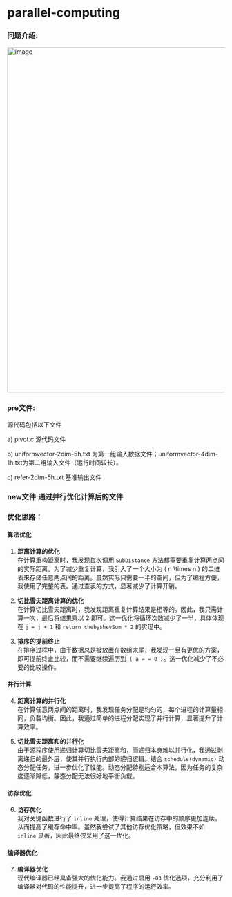 # parallel-computing
### 问题介绍:
<img width="800" alt="image" src="https://github.com/user-attachments/assets/580112f0-3405-4825-90fa-d0bdf960368d" />

### pre文件:
源代码包括以下文件

a)	pivot.c 源代码文件

b)	uniformvector-2dim-5h.txt 为第一组输入数据文件；uniformvector-4dim-1h.txt为第二组输入文件（运行时间较长）。 

c)	refer-2dim-5h.txt 基准输出文件 

### new文件:通过并行优化计算后的文件

### 优化思路：

#### 算法优化

1. **距离计算的优化**  
   在计算重构距离时，我发现每次调用 `SubDistance` 方法都需要重复计算两点间的实际距离。为了减少重复计算，我引入了一个大小为 \( n \times n \) 的二维表来存储任意两点间的距离。虽然实际只需要一半的空间，但为了编程方便，我使用了完整的表。通过查表的方式，显著减少了计算开销。

2. **切比雪夫距离计算的优化**  
   在计算切比雪夫距离时，我发现距离重复计算结果是相等的。因此，我只需计算一次，最后将结果乘以 2 即可。这一优化将循环次数减少了一半，具体体现在 `j = j + 1` 和 `return chebyshevSum * 2` 的实现中。

3. **排序的提前终止**  
   在排序过程中，由于数据总是被放置在数组末尾，我发现一旦有更优的方案，即可提前终止比较，而不需要继续遍历到` ( a = = 0 )`。这一优化减少了不必要的比较操作。

#### 并行计算

4. **距离计算的并行化**  
   在计算任意两点间的距离时，我发现任务分配是均匀的，每个进程的计算量相同，负载均衡。因此，我通过简单的进程分配实现了并行计算，显著提升了计算效率。

5. **切比雪夫距离和的并行化**  
   由于源程序使用递归计算切比雪夫距离和，而递归本身难以并行化，我通过剥离递归的最外层，使其并行执行内部的递归逻辑。结合 `schedule(dynamic)` 动态分配任务，进一步优化了性能。动态分配特别适合本算法，因为任务的复杂度逐渐降低，静态分配无法很好地平衡负载。

#### 访存优化

6. **访存优化**  
   我对关键函数进行了 `inline` 处理，使得计算结果在访存中的顺序更加连续，从而提高了缓存命中率。虽然我尝试了其他访存优化策略，但效果不如 `inline` 显著，因此最终仅采用了这一优化。

#### 编译器优化

7. **编译器优化**  
   现代编译器已经具备强大的优化能力。我通过启用 `-O3` 优化选项，充分利用了编译器对代码的性能提升，进一步提高了程序的运行效率。
